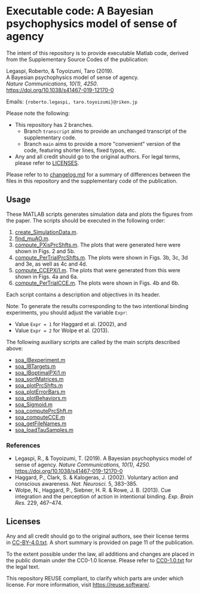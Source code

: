 <!--
SPDX-FileCopyrightText: 2022 Johannes Keyser

SPDX-License-Identifier: CC0-1.0
-->

# Executable code: A Bayesian psychophysics model of sense of agency

The intent of this repository is to provide executable Matlab code, derived from the Supplementary Source Codes of the publication:

Legaspi, Roberto, & Toyoizumi, Taro (2019).  
A Bayesian psychophysics model of sense of agency.  
_Nature Communications, 10(1), 4250_.  
<https://doi.org/10.1038/s41467-019-12170-0>

Emails: `{roberto.legaspi, taro.toyoizumi}@riken.jp`

Please note the following:

- This repository has 2 branches.
    - Branch `transcript` aims to provide an unchanged transcript of the supplementary code.
    - Branch `main` aims to provide a more "convenient" version of the code, featuring shorter lines, fixed typos, etc.
- Any and all credit should go to the original authors.
  For legal terms, please refer to [LICENSES](LICENSES).

Please refer to to [changelog.md](changelog.md) for a summary of differences between the files in this repository and the supplementary code of the publication.


## Usage

These MATLAB scripts generates simulation data and plots the figures from the paper.
The scripts should be executed in the following order:

1. [create_SimulationData.m](create_SimulationData.m).
2. [find_muAO.m](find_muAO.m).
3. [compute_PXisPrcShfts.m](compute_PXisPrcShfts.m).
   The plots that were generated here were shown in Figs. 2 and 5b.
4. [compute_PerTrialPrcShfts.m](compute_PerTrialPrcShfts.m).
   The plots were shown in Figs. 3b, 3c, 3d and 3e, as well as 4c and 4d.
5. [compute_CCEPXi1.m](compute_CCEPXi1.m).
   The plots that were generated from this were shown in Figs. 4a and 6a.
6. [compute_PerTrialCCE.m](compute_PerTrialCCE.m).
   The plots were shown in Figs. 4b and 6b.

Each script contains a description and objectives in its header.

Note: To generate the results corresponding to the two intentional binding experiments, you should adjust the variable `Expr`:

- Value `Expr = 1` for Haggard et al. (2002), and
- Value `Expr = 2` for Wolpe et al. (2013).

The following auxiliary scripts are called by the main scripts described above:

- [soa_IBexperiment.m](soa_IBexperiment.m)
- [soa_IBTargets.m](soa_IBTargets.m)
- [soa_IBoptimalPXi1.m](soa_IBoptimalPXi1.m)
- [soa_sortMatrices.m](soa_sortMatrices.m)
- [soa_plotPrcShfts.m](soa_plotPrcShfts.m)
- [soa_plotErrorBars.m](soa_plotErrorBars.m)
- [soa_plotBehaviors.m](soa_plotBehaviors.m)
- [soa_Sigmoid.m](soa_Sigmoid.m)
- [soa_computePrcShft.m](soa_computePrcShft.m)
- [soa_computeCCE.m](soa_computeCCE.m)
- [soa_getFileNames.m](soa_getFileNames.m)
- [soa_loadTauSamples.m](soa_loadTauSamples.m)

### References

- Legaspi, R., & Toyoizumi, T. (2019).
  A Bayesian psychophysics model of sense of agency.
  _Nature Communications, 10(1), 4250._
  <https://doi.org/10.1038/s41467-019-12170-0>
- Haggard, P., Clark, S. & Kalogeras, J. (2002).
  Voluntary action and conscious awareness.
  _Nat. Neurosci._ 5, 383–385.
- Wolpe, N., Haggard, P., Siebner, H. R. & Rowe, J. B. (2013).
  Cue integration and the perception of action in intentional binding.
  _Exp. Brain Res._ 229, 467–474.


## Licenses

Any and all credit should go to the original authors, see their license terms in [CC-BY-4.0.txt](CC-BY-4.0.txt).
A short summary is provided on page 11 of the publication.

To the extent possible under the law, all additions and changes are placed in the public domain under the CC0-1.0 license.
Please refer to [CC0-1.0.txt](CC0-1.0.txt) for the legal text.

This repository REUSE compliant, to clarify which parts are under which license.
For more information, visit <https://reuse.software/>.
